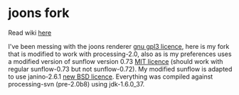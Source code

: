 # joons fork #

Read wiki [here](https://github.com/monkstone/joons-fork/wiki/_pages) 


I've been messing with the joons renderer [gnu gpl3 licence](http://www.gnu.org/licenses/gpl-3.0.txt), here is my fork that is modified to work with processing-2.0, also as is my preferences uses a modified version of sunflow version 0.73 [MIT licence](http://en.wikipedia.org/wiki/MIT_License) (should work with regular sunflow-0.73 but not sunflow-0.72). My modified sunflow is adapted to use janino-2.6.1 [new BSD licence](http://dist.codehaus.org/janino/new_bsd_license.txt). Everything was compiled against processing-svn (pre-2.0b8)
using jdk-1.6.0_37.

